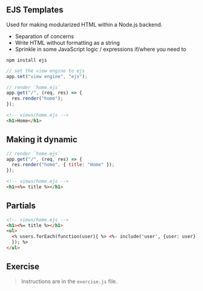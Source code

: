 ## EJS Templates

Used for making modularized HTML within a Node.js backend.

- Separation of concerns
- Write HTML without formatting as a string
- Sprinkle in some JavaScript logic / expressions if/where you need to

```
npm install ejs
```

```js
// set the view engine to ejs
app.set("view engine", "ejs");
```

```js
// render `home.ejs`
app.get("/", (req, res) => {
  res.render("home");
});
```

```html
<!-- views/home.ejs -->
<h1>Home</h1>
```

## Making it dynamic

```js
// render `home.ejs`
app.get("/", (req, res) => {
  res.render("home", { title: "Home" });
});
```

```html
<!-- views/home.ejs -->
<h1><%= title %></h1>
```

## Partials

```html
<!-- views/home.ejs -->
<h1><%= title %></h1>
<ul>
  <% users.forEach(function(user){ %> <%- include('user', {user: user}); %> <%
  }); %>
</ul>
```

## Exercise

> Instructions are in the `exercise.js` file.